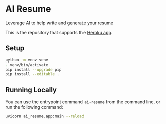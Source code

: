 # AI Resume
Leverage AI to help write and generate your resume

This is the repository that supports the [Heroku app](https://ai-resume-190f5163802b.herokuapp.com/).

## Setup
```bash
python -m venv venv
. venv/bin/activate
pip install --upgrade pip
pip install --editable .
```

## Running Locally
You can use the entrypoint command `ai-resume` from the command line, or run the following command:
```bash
uvicorn ai_resume.app:main --reload
```
